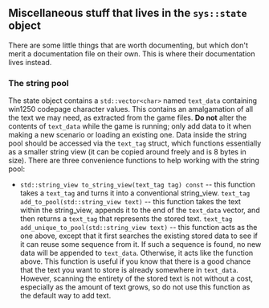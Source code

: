 ## Miscellaneous stuff that lives in the `sys::state` object

There are some little things that are worth documenting, but which don't merit a documentation file on their own. This is where their documentation lives instead.

### The string pool

The state object contains a `std::vector<char>` named `text_data` containing win1250 codepage character values. This contains an amalgamation of all the text we may need, as extracted from the game files. **Do not** alter the contents of `text_data` while the game is running; only add data to it when making a new scenario or loading an existing one. Data inside the string pool should be accessed via the `text_tag` struct, which functions essentially as a smaller string view (it can be copied around freely and is 8 bytes in size). There are three convenience functions to help working with the string pool:

- `std::string_view to_string_view(text_tag tag) const` -- this function takes a `text_tag` and turns it into a conventional string_view.
`text_tag add_to_pool(std::string_view text)` -- this function takes the text within the string_view, appends it to the end of the `text_data` vector, and then returns a `text_tag` that represents the stored text.
`text_tag add_unique_to_pool(std::string_view text)` -- this function acts as the one above, except that it first searches the existing stored data to see if it can reuse some sequence from it. If such a sequence is found, no new data will be appended to `text_data`. Otherwise, it acts like the function above. This function is useful if you know that there is a good chance that the text you want to store is already somewhere in `text_data`. However, scanning the entirety of the stored text is not without a cost, especially as the amount of text grows, so do not use this function as the default way to add text.
